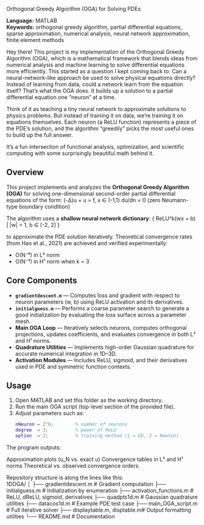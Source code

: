 Orthogonal Greedy Algorithm (OGA) for Solving PDEs

**Language:** MATLAB  
**Keywords:** orthogonal greedy algorithm, partial differential equations, sparse approximation, numerical analysis, neural network approximation, finite element methods  

Hey there!
This project is my implementation of the Orthogonal Greedy Algorithm (OGA), which is a mathematical framework that blends ideas from numerical analysis and machine learning to solve differential equations more efficiently. This started as a question I kept coming back to: Can a neural-network-like approach be used to solve physical equations directly? Instead of learning from data, could a network learn from the equation itself? That’s what the OGA does. It builds up a solution to a partial differential equation one “neuron” at a time.

Think of it as teaching a tiny neural network to approximate solutions to physics problems. But instead of training it on data, we’re training it on equations themselves.
Each neuron (a ReLU function) represents a piece of the PDE’s solution, and the algorithm “greedily” picks the most useful ones to build up the full answer.

It’s a fun intersection of functional analysis, optimization, and scientific computing with some surprisingly beautiful math behind it.

## Overview
This project implements and analyzes the **Orthogonal Greedy Algorithm (OGA)** for solving one-dimensional second-order partial differential equations of the form:
(-Δ)u + u = f, x ∈ (-1,1)
du/dn = 0 (zero Neumann-type boundary condition)

The algorithm uses a **shallow neural network dictionary**:
{ ReLU^k(wx + b) | |w| = 1, b ∈ [-2, 2] }

to approximate the PDE solution iteratively. Theoretical convergence rates (from Hao et al., 2021) are achieved and verified experimentally:
- O(N⁻⁴) in L² norm  
- O(N⁻³) in H¹ norm when k = 3  

## Core Components
- **`gradientdescent.m`** — Computes loss and gradient with respect to neuron parameters (w, b) using ReLU activation and its derivatives.  
- **`initialguess.m`** — Performs a coarse parameter search to generate a good initialization by evaluating the loss surface across a parameter mesh.  
- **Main OGA Loop** — Iteratively selects neurons, computes orthogonal projections, updates coefficients, and evaluates convergence in both L² and H¹ norms.  
- **Quadrature Utilities** — Implements high-order Gaussian quadrature for accurate numerical integration in 1D–3D.  
- **Activation Modules** — Includes ReLU, sigmoid, and their derivatives used in PDE and symmetric function contexts.  

## Usage
1. Open MATLAB and set this folder as the working directory.  
2. Run the main OGA script (top-level section of the provided file).  
3. Adjust parameters such as:
   ```matlab
   nNeuron = 2^6;        % number of neurons
   degree  = 3;          % power of ReLU
   option  = 2;          % training method (1 = GD, 2 = Newton)

The program outputs:

Approximation plots (u_N vs. exact u)
Convergence tables in L² and H¹ norms
Theoretical vs. observed convergence orders

Repository structure is along the lines like this:  
1DOGA/
│
├── gradientdescent.m          # Gradient computation
├── initialguess.m             # Initialization by enumeration
├── activation_functions.m     # ReLU, dReLU, sigmoid, derivatives
├── quadpts1d.m                # Gaussian quadrature utilities
├── datacos1d.m                # Example PDE test case
├── main_OGA_script.m          # Full iterative solver
├── displaytable.m, disptable.m# Output formatting utilities
└── README.md                  # Documentation

